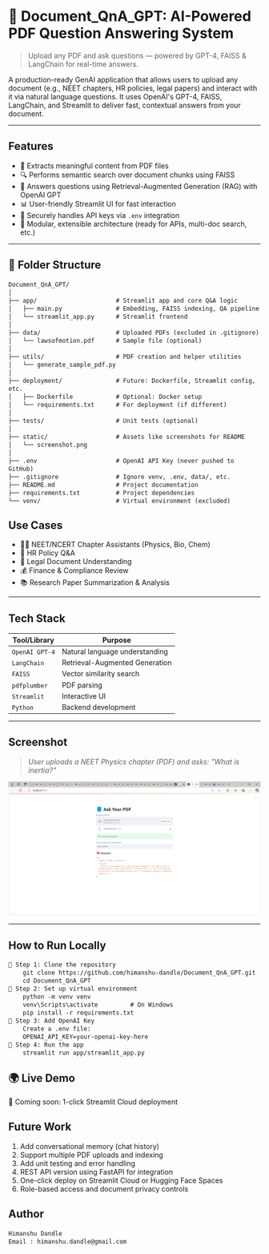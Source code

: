 
# 📘 Document_QnA_GPT: AI-Powered PDF Question Answering System

> Upload any PDF and ask questions — powered by GPT-4, FAISS & LangChain for real-time answers.

A production-ready GenAI application that allows users to upload any document (e.g., NEET chapters, HR policies, legal papers) and interact with it via natural language questions. It uses OpenAI's GPT-4, FAISS, LangChain, and Streamlit to deliver fast, contextual answers from your document.

---

## Features

- 🧾 Extracts meaningful content from PDF files
- 🔍 Performs semantic search over document chunks using FAISS
- 🤖 Answers questions using Retrieval-Augmented Generation (RAG) with OpenAI GPT
- 📊 User-friendly Streamlit UI for fast interaction
- 🔐 Securely handles API keys via `.env` integration
- 🧩 Modular, extensible architecture (ready for APIs, multi-doc search, etc.)


---

## 📁 Folder Structure

	Document_QnA_GPT/
	│
	├── app/                      # Streamlit app and core Q&A logic
	│   ├── main.py               # Embedding, FAISS indexing, QA pipeline
	│   └── streamlit_app.py      # Streamlit frontend
	│
	├── data/                     # Uploaded PDFs (excluded in .gitignore)
	│   └── lawsofmotion.pdf      # Sample file (optional)
	│
	├── utils/                    # PDF creation and helper utilities
	│   └── generate_sample_pdf.py
	│
	├── deployment/               # Future: Dockerfile, Streamlit config, etc.
	│   ├── Dockerfile            # Optional: Docker setup
	│   └── requirements.txt      # For deployment (if different)
	│
	├── tests/                    # Unit tests (optional)
	│
	├── static/                   # Assets like screenshots for README
	│   └── screenshot.png
	│
	├── .env                      # OpenAI API Key (never pushed to GitHub)
	├── .gitignore                # Ignore venv, .env, data/, etc.
	├── README.md                 # Project documentation
	├── requirements.txt          # Project dependencies
	└── venv/                     # Virtual environment (excluded)


## Use Cases

- 👨‍🎓 NEET/NCERT Chapter Assistants (Physics, Bio, Chem)
- 🏢 HR Policy Q&A
- 📑 Legal Document Understanding
- 💰 Finance & Compliance Review
- 📚 Research Paper Summarization & Analysis

---

## Tech Stack

| Tool/Library      | Purpose                         |
|-------------------|----------------------------------|
| `OpenAI GPT-4`    | Natural language understanding  |
| `LangChain`       | Retrieval-Augmented Generation  |
| `FAISS`           | Vector similarity search        |
| `pdfplumber`      | PDF parsing                     |
| `Streamlit`       | Interactive UI                  |
| `Python`          | Backend development             |

---

## Screenshot

> _User uploads a NEET Physics chapter (PDF) and asks: "What is inertia?"_

![PDF Q&A Screenshot](static/screenshot.png)

---

##  How to Run Locally

	🔹 Step 1: Clone the repository
		git clone https://github.com/himanshu-dandle/Document_QnA_GPT.git
		cd Document_QnA_GPT
	🔹 Step 2: Set up virtual environment
		python -m venv venv
		venv\Scripts\activate         # On Windows
		pip install -r requirements.txt
	🔹 Step 3: Add OpenAI Key
		Create a .env file:
		OPENAI_API_KEY=your-openai-key-here	
	🔹 Step 4: Run the app
		streamlit run app/streamlit_app.py

## 🌍 Live Demo
🚧 Coming soon: 1-click Streamlit Cloud deployment

## Future Work
 1. Add conversational memory (chat history)
 2. Support multiple PDF uploads and indexing
 3. Add unit testing and error handling
 4. REST API version using FastAPI for integration
 5. One-click deploy on Streamlit Cloud or Hugging Face Spaces
 6.  Role-based access and document privacy controls

##  Author
	Himanshu Dandle
	Email : himanshu.dandle@gmail.com

